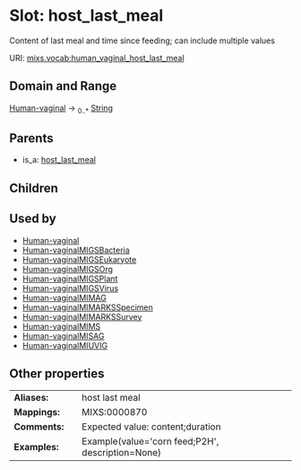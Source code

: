 
# Slot: host_last_meal


Content of last meal and time since feeding; can include multiple values

URI: [mixs.vocab:human_vaginal_host_last_meal](https://w3id.org/mixs/vocab/human_vaginal_host_last_meal)


## Domain and Range

[Human-vaginal](Human-vaginal.md) &#8594;  <sub>0..\*</sub> [String](types/String.md)

## Parents

 *  is_a: [host_last_meal](host_last_meal.md)

## Children


## Used by

 * [Human-vaginal](Human-vaginal.md)
 * [Human-vaginalMIGSBacteria](Human-vaginalMIGSBacteria.md)
 * [Human-vaginalMIGSEukaryote](Human-vaginalMIGSEukaryote.md)
 * [Human-vaginalMIGSOrg](Human-vaginalMIGSOrg.md)
 * [Human-vaginalMIGSPlant](Human-vaginalMIGSPlant.md)
 * [Human-vaginalMIGSVirus](Human-vaginalMIGSVirus.md)
 * [Human-vaginalMIMAG](Human-vaginalMIMAG.md)
 * [Human-vaginalMIMARKSSpecimen](Human-vaginalMIMARKSSpecimen.md)
 * [Human-vaginalMIMARKSSurvey](Human-vaginalMIMARKSSurvey.md)
 * [Human-vaginalMIMS](Human-vaginalMIMS.md)
 * [Human-vaginalMISAG](Human-vaginalMISAG.md)
 * [Human-vaginalMIUVIG](Human-vaginalMIUVIG.md)

## Other properties

|  |  |  |
| --- | --- | --- |
| **Aliases:** | | host last meal |
| **Mappings:** | | MIXS:0000870 |
| **Comments:** | | Expected value: content;duration |
| **Examples:** | | Example(value='corn feed;P2H', description=None) |

